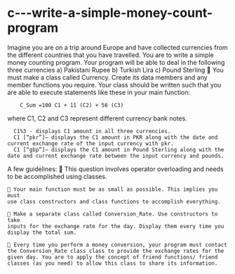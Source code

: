 # c---write-a-simple-money-count-program

Imagine you are on a trip around Europe and have collected currencies from
the different countries that you have travelled.
You are to write a simple money counting program. Your program will be able
to deal in the following three currencies
    a) Pakistani Rupee
    b) Turkish Lira
    c) Pound Sterling
 You must make a class called Currency. Create its data members and any
member functions you require. Your class should be written such that you
are able to execute statements like these in your main function:

        C_Sum =100 C1 + 11 (C2) + 56 (C3)
        
where C1, C2 and C3 represent different currency bank notes.

      C1%3 - displays C1 amount in all three currencies.
      C1 [“pkr”]– displays the C1 amount in PKR along with the date and current exchange rate of the input currency with pkr.
      C1 [“gbp”]– displays the C1 amount in Pound Sterling along with the date and current exchange rate between the input currency and pounds.
  
A few guidelines:
     This question involves operator overloading and needs to be
    accomplished using classes.

     Your main function must be as small as possible. This implies you must
    use class constructors and class functions to accomplish everything.

     Make a separate class called Conversion_Rate. Use constructors to take
    inputs for the exchange rate for the day. Display them every time you
    display the total sum.

     Every time you perform a money conversion, your program must contact
    the Conversion_Rate class class to provide the exchange rates for the
    given day. You are to apply the concept of friend functions/ friend
    classes (as you need) to allow this class to share its information.
